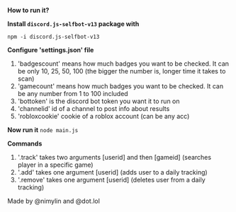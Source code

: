 **How to run it?**

**Install ```discord.js-selfbot-v13``` package with**
```
npm -i discord.js-selfbot-v13
```

**Configure 'settings.json' file**
  1. 'badgescount' means how much badges you want to be checked. It can be only 10, 25, 50, 100 (the bigger the number is, longer time it takes to scan)
  2. 'gamecount' means how much badges you want to be checked. It can be any number from 1 to 100 included
  3. 'bottoken' is the discord bot token you want it to run on
  4. 'channelid' id of a channel to post info about results
  5. 'robloxcookie' cookie of a roblox account (can be any acc)

**Now run it** 
```node main.js```
  
**Commands**
  1. '.track' takes two arguments [userid] and then [gameid] (searches player in a specific game)
  2. '.add' takes one argument [userid] (adds user to a daily tracking)
  3. '.remove' takes one argument [userid] (deletes user from a daily tracking)

Made by @nimylin and @dot.lol
